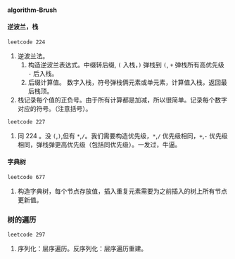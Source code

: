 #### algorithm-Brush

#### 逆波兰，栈
`leetcode 224`
1. 逆波兰法。
   1. 构造逆波兰表达式。中缀转后缀, `(` 入栈，`)` 弹栈到 `(`, `+` 弹栈所有高优先级 `-` 后入栈。
   2. 后缀计算值。 数字入栈，符号弹栈俩元素或单元素，计算值入栈，返回最后栈顶。
2. 栈记录每个值的正负号。由于所有计算都是加减，所以很简单。记录每个数字对应的符号。（注意括号）。

`leetcode 227`
1. 同 224 。没 `(`,`)`,但有 `*`,`/`。我们需要构造优先级，`*`,`/` 优先级相同，`+`,`-` 优先级相同，弹栈弹更高优先级（包括同优先级）。一发过，牛逼。


#### 字典树
`leetcode 677`
1. 构造字典树，每个节点存放值，插入重复元素需要为之前插入的树上所有节点更新值。

### 树的遍历
`leetcode 297`
1. 序列化：层序遍历。反序列化：层序遍历重建。